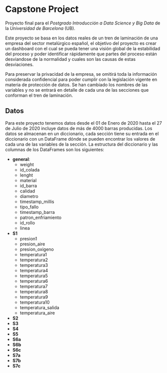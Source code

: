 # Capstone Project

Proyecto final para el *Postgrado Introducción a Data Science y Big Data* de la *Universidad de Barcelona* (UB).

Este proyecto se basa en los datos reales de un tren de laminación de una empresa del sector metalúrgico español, el objetivo del proyecto es crear un dashboard con el cual se pueda tener una visión global de la estabilidad del proceso y poder identificar rápidamente que partes del proceso están desviandose de la normalidad y cuales son las causas de estas desviaciones.

Para preservar la privacidad de la empresa, se omitirá toda la información considerada confidencial para poder cumplir con la legislación vigente en materia de protección de datos. Se han cambiado los nombres de las variables y no se entrará en detalle de cada una de las secciones que conforman el tren de laminación.

## Datos
Para este proyecto tenemos datos desde el 01 de Enero de 2020 hasta el 27 de Julio de 2020 incluye datos de más de 4000 barras producidas. Los datos se almacenan en un diccionario, cada sección tiene su entrada en el diccionario con un DataFrame dónde se pueden encontrar los valores de cada una de las variables de la sección. La estructura del diccionario y las columnas de los DataFrames son los siguientes:

- **general**:
  - weight
  - id_colada
  - lenght
  - material
  - id_barra
  - calidad
  - diametro
  - timestamp_millis
  - tipo_fallo
  - timestamp_barra
  - patron_enfriamiento
  - id_rollo
  - linea
- **S1**
  - presion1
  - presion_aire
  - presion_oxigeno
  - temperatura1
  - temperatura2
  - temperatura3
  - temperatura4
  - temperatura5
  - temperatura6
  - temperatura7
  - temperatura8
  - temperatura9
  - temperatura10
  - temperatura_salida
  - temperatura_aire
- **S2**
- **S3**
- **S4**
- **S5**
- **S6a**
- **S6b**
- **S6c**
- **S7a**
- **S7b**
- **S7c**
